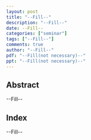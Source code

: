 ```yaml
---
layout: post
title: "--Fill--"
description: "--Fill--"
date: --Fill--
categories: ["seminar"]
tags: ["--Fill--"]
comments: true
author: "--Fill--"
pdf: "--Fill(not necessary)--"
ppt: "--Fill(not necessary)--"
---
```


<!-- Post name should be this form: today-title.md
        For example, 2019-09-01-post-name-example.md -->

<!-- Fill the contents where --Fill-- exists -->
<!-- If you don't want to fill the --Fill--(not necessary) part, then remove them all.
        For example, pdf: -->
<!-- The example is in '_posts/2019-08-02-hyperparameter-optimization.md'>

<!-- For 'title' front matter, follow this format: This is Title Format -->
<!-- For 'description' front matter, follow this format: It is description. -->
<!-- For 'date' front matter, follow this format: 2019-01-01 -->
<!-- For 'tags' front matter, write down the tag in abbreviation
        For example, write down CV instead of Computer Science
        'tags' can be more than one. Follow the format: ["CV", "ML"] -->
<!-- For 'author' fron matter, write down your name in this format: Gildong Hong -->
<!-- For 'pdf' and 'ppt' front matter, if you have the attachment files, write down the url -->

## Abstract
--Fill--

## Index
--Fill--
